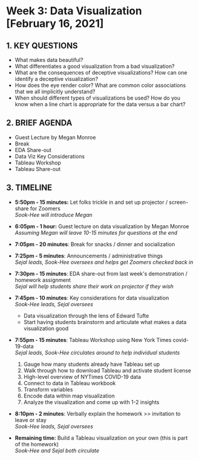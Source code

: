 # Week 3: Data Visualization [February 16, 2021]

## 1. KEY QUESTIONS
   - What makes data beautiful?
   - What differentiates a good visualization from a bad visualization?
   - What are the consequences of deceptive visualizations? How can one identify a deceptive visualization? 
   - How does the eye render color? What are common color associations that we all implicitly understand?
   - When should different types of visualizations be used? How do you know when a line chart is appropriate for the data versus a bar chart?

## 2. BRIEF AGENDA

   - Guest Lecture by Megan Monroe
   - Break
   - EDA Share-out
   - Data Viz Key Considerations
   - Tableau Workshop
   - Tableau Share-out

## 3. TIMELINE

   - **5:50pm - 15 minutes:** Let folks trickle in and set up projector / screen-share for Zoomers  
        *Sook-Hee will introduce Megan*

   - **6:05pm - 1 hour:** Guest lecture on data visualization by Megan Monroe  
        *Assuming Megan will leave 10-15 minutes for questions at the end*

   - **7:05pm - 20 minutes**: Break for snacks / dinner and socialization

   - **7:25pm - 5 minutes**: Announcements / administrative things  
        *Sejal leads, Sook-Hee oversees and helps get Zoomers checked back in*

   - **7:30pm - 15 minutes**: EDA share-out from last week's demonstration / homework assignment  
        *Sejal will help students share their work on projector if they wish*

   - **7:45pm - 10 minutes**: Key considerations for data visualization  
        *Sook-Hee leads, Sejal oversees*  
     - Data visualization through the lens of Edward Tufte
     - Start having students brainstorm and articulate what makes a data visualization good


   - **7:55pm - 15 minutes**: Tableau Workshop using New York Times covid-19-data  
        *Sejal leads, Sook-Hee circulates around to help individual students*
        1. Gauge how many students already have Tableau set up
        2. Walk through how to download Tableau and activate student license
        3. High-level overview of NYTimes COVID-19 data
        4. Connect to data in Tableau workbook
        5. Transform variables
        6. Encode data within map visualization
        7. Analyze the visualization and come up with 1-2 insights

   - **8:10pm - 2 minutes**: Verbally explain the homework >> invitation to leave or stay  
        *Sook-Hee leads, Sejal oversees*

   - **Remaining time:** Build a Tableau visualization on your own (this is part of the homework)  
        *Sook-Hee and Sejal both circulate*